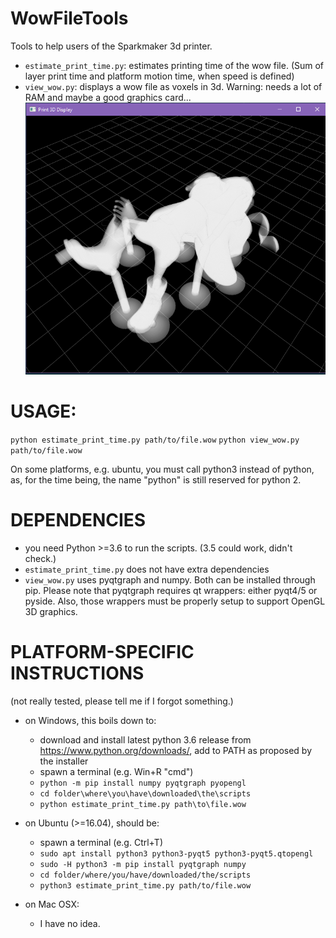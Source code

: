 # WowFileTools
Tools to help users of the Sparkmaker 3d printer.

- `estimate_print_time.py`: estimates printing time of the wow file. (Sum of layer print time and platform motion time, when speed is defined)
- `view_wow.py`: displays a wow file as voxels in 3d. Warning: needs a lot of RAM and maybe a good graphics card...
![Alt text](screenshot.png?raw=true "Screenshot")

# USAGE:
`python estimate_print_time.py path/to/file.wow`
`python view_wow.py path/to/file.wow`

On some platforms, e.g. ubuntu, you must call python3 instead of python, as, for the time being, the name "python" is still reserved for python 2.

# DEPENDENCIES
- you need Python >=3.6 to run the scripts. (3.5 could work, didn't check.)
- `estimate_print_time.py` does not have extra dependencies
- `view_wow.py` uses pyqtgraph and numpy. Both can be installed through pip. Please note that pyqtgraph requires qt wrappers: either pyqt4/5 or pyside. Also, those wrappers must be properly setup to support OpenGL 3D graphics.

# PLATFORM-SPECIFIC INSTRUCTIONS
(not really tested, please tell me if I forgot something.)

- on Windows, this boils down to:
    - download and install latest python 3.6 release from https://www.python.org/downloads/, add to PATH as proposed by the installer
    - spawn a terminal (e.g. Win+R "cmd")
    - `python -m pip install numpy pyqtgraph pyopengl`
    - `cd folder\where\you\have\downloaded\the\scripts`
    - `python estimate_print_time.py path\to\file.wow`

- on Ubuntu (>=16.04), should be:
    - spawn a terminal (e.g. Ctrl+T)
    - `sudo apt install python3 python3-pyqt5 python3-pyqt5.qtopengl`
    - `sudo -H python3 -m pip install pyqtgraph numpy`
    - `cd folder/where/you/have/downloaded/the/scripts`
    - `python3 estimate_print_time.py path/to/file.wow`

- on Mac OSX:
    - I have no idea.